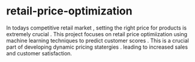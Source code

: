 # retail-price-optimization
In todays competitive retail market , setting the right price for products is extremely crucial . This project focuses on retail price optimiization using machine learning techniques to predict customer scores . This is a crucial part of developing dynamic pricing statergies . leading to increased sales and customer satisfaction.

